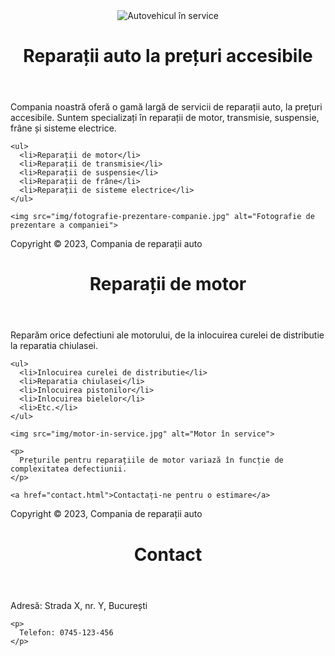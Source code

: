 <html lang="en">
<head>
  <meta charset="UTF-8">
  <title>Reparații auto</title>
</head>
<body>

  <header>
    <img src="https://pin.it/5rslP5X" alt="Autovehicul în service">
    <h1>Reparații auto la prețuri accesibile</h1>
  </header>

  <main>
    <p>
      Compania noastră oferă o gamă largă de servicii de reparații auto, la prețuri accesibile. Suntem specializați în reparații de motor, transmisie, suspensie, frâne și sisteme electrice.
    </p>

    <ul>
      <li>Reparații de motor</li>
      <li>Reparații de transmisie</li>
      <li>Reparații de suspensie</li>
      <li>Reparații de frâne</li>
      <li>Reparații de sisteme electrice</li>
    </ul>

    <img src="img/fotografie-prezentare-companie.jpg" alt="Fotografie de prezentare a companiei">
  </main>

  <footer>
    <p>
      Copyright © 2023, Compania de reparații auto
    </p>
  </footer>

</body>
</html>
<!DOCTYPE html>
<html lang="en">
<head>
  <meta charset="UTF-8">
  <title>Reparații de motor</title>
</head>
<body>

  <header>
    <h1>Reparații de motor</h1>
  </header>

  <main>
    <p>
      Reparăm orice defectiuni ale motorului, de la inlocuirea curelei de distributie la reparatia chiulasei.
    </p>

    <ul>
      <li>Inlocuirea curelei de distributie</li>
      <li>Reparatia chiulasei</li>
      <li>Inlocuirea pistonilor</li>
      <li>Inlocuirea bielelor</li>
      <li>Etc.</li>
    </ul>

    <img src="img/motor-in-service.jpg" alt="Motor în service">

    <p>
      Prețurile pentru reparațiile de motor variază în funcție de complexitatea defectiunii.
    </p>

    <a href="contact.html">Contactați-ne pentru o estimare</a>
  </main>

  <footer>
    <p>
      Copyright © 2023, Compania de reparații auto
    </p>
  </footer>

</body>
</html>
<!DOCTYPE html>
<html lang="en">
<head>
  <meta charset="UTF-8">
  <title>Contact</title>
</head>
<body>

  <header>
    <h1>Contact</h1>
  </header>

  <main>
    <p>
      Adresă: Strada X, nr. Y, București
    </p>

    <p>
      Telefon: 0745-123-456
    </p>
